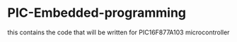 # PIC-Embedded-programming
this contains the code that will be written for PIC16F877A103 microcontroller
